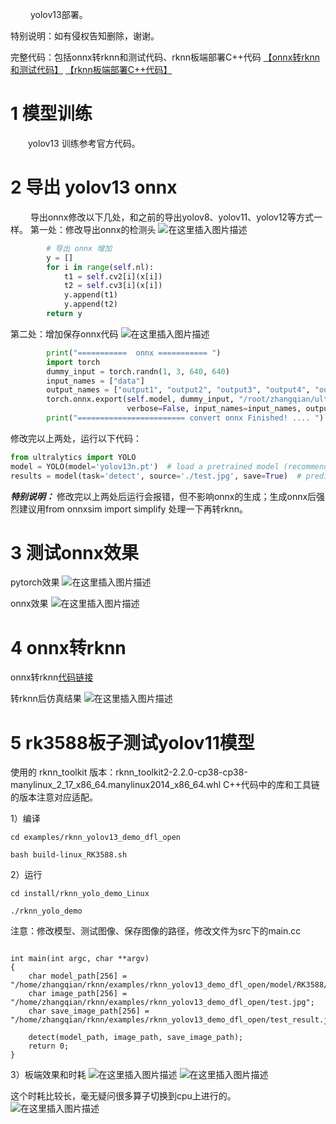 &emsp;&emsp; yolov13部署。

特别说明：如有侵权告知删除，谢谢。

完整代码：包括onnx转rknn和测试代码、rknn板端部署C++代码
[【onnx转rknn和测试代码】](https://github.com/cqu20160901/yolov13_onnx_rknn)
[【rknn板端部署C++代码】](https://github.com/cqu20160901/yolov13_dfl_rknn_Cplusplus)

# 1 模型训练
&emsp;&emsp;yolov13 训练参考官方代码。
# 2 导出 yolov13 onnx
&emsp;&emsp; 导出onnx修改以下几处，和之前的导出yolov8、yolov11、yolov12等方式一样。
第一处：修改导出onnx的检测头
![在这里插入图片描述](https://i-blog.csdnimg.cn/direct/45b36003770a4b2bb2d70e194b830193.png)

```python
        # 导出 onnx 增加
        y = []
        for i in range(self.nl):
            t1 = self.cv2[i](x[i])
            t2 = self.cv3[i](x[i])
            y.append(t1)
            y.append(t2)
        return y
```

第二处：增加保存onnx代码
![在这里插入图片描述](https://i-blog.csdnimg.cn/direct/064306acddd2429fb1cfafeb93afe47f.png)

```python
        print("===========  onnx =========== ")
        import torch
        dummy_input = torch.randn(1, 3, 640, 640)
        input_names = ["data"]
        output_names = ["output1", "output2", "output3", "output4", "output5", "output6"]
        torch.onnx.export(self.model, dummy_input, "/root/zhangqian/ultralytics-main/yolov13n_80class_ZQ.onnx",
                          verbose=False, input_names=input_names, output_names=output_names, opset_version=11)
        print("======================== convert onnx Finished! .... ")
```

修改完以上两处，运行以下代码：

```python
from ultralytics import YOLO
model = YOLO(model='yolov13n.pt')  # load a pretrained model (recommended for training)
results = model(task='detect', source='./test.jpg', save=True)  # predict on an image
```

***特别说明：*** 修改完以上两处后运行会报错，但不影响onnx的生成；生成onnx后强烈建议用from onnxsim import simplify 处理一下再转rknn。

# 3 测试onnx效果
pytorch效果
![在这里插入图片描述](https://i-blog.csdnimg.cn/direct/b866a799d3584c8f9e6e83bde03a5997.jpeg)

onnx效果
![在这里插入图片描述](https://i-blog.csdnimg.cn/direct/b7e935734b0942d2b309508f09053a38.jpeg)
# 4 onnx转rknn
onnx转rknn[代码链接](https://github.com/cqu20160901/yolov13_onnx_rknn/tree/main/yolov13n_rknn)

转rknn后仿真结果
![在这里插入图片描述](https://i-blog.csdnimg.cn/direct/e25c03b719b14e2d835c3f5420734d64.jpeg)

# 5 rk3588板子测试yolov11模型
使用的 rknn_toolkit 版本：rknn_toolkit2-2.2.0-cp38-cp38-manylinux_2_17_x86_64.manylinux2014_x86_64.whl
C++代码中的库和工具链的版本注意对应适配。


1）编译

```
cd examples/rknn_yolov13_demo_dfl_open

bash build-linux_RK3588.sh

```

2）运行

```
cd install/rknn_yolo_demo_Linux

./rknn_yolo_demo 

```

注意：修改模型、测试图像、保存图像的路径，修改文件为src下的main.cc

```

int main(int argc, char **argv)
{
    char model_path[256] = "/home/zhangqian/rknn/examples/rknn_yolov13_demo_dfl_open/model/RK3588/yolov13n_80class_ZQ.rknn";
    char image_path[256] = "/home/zhangqian/rknn/examples/rknn_yolov13_demo_dfl_open/test.jpg";
    char save_image_path[256] = "/home/zhangqian/rknn/examples/rknn_yolov13_demo_dfl_open/test_result.jpg";

    detect(model_path, image_path, save_image_path);
    return 0;
}
```

3）板端效果和时耗
![在这里插入图片描述](https://i-blog.csdnimg.cn/direct/eefc9e3da1084cf1822204f3b0d0af88.jpeg)
![在这里插入图片描述](https://i-blog.csdnimg.cn/direct/897e9840ea334b6ea0ece709b900f8af.png)

这个时耗比较长，毫无疑问很多算子切换到cpu上进行的。
![在这里插入图片描述](https://i-blog.csdnimg.cn/direct/bf1aec2a959d4333bf180f5058b3b1ae.png)
